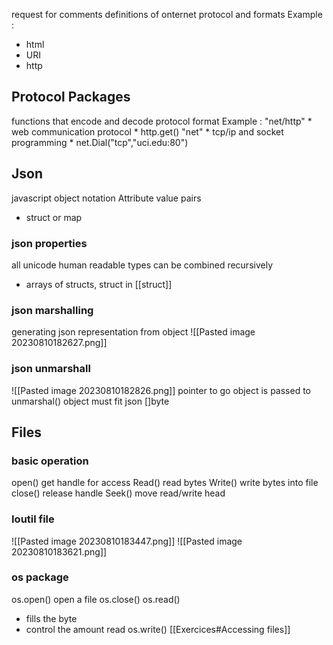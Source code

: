 request for comments
definitions of onternet protocol and formats
Example : 
* html
* URI
* http

## Protocol Packages 

functions that encode and decode protocol format
Example :
	"net/http"
	* web communication protocol
	* http.get()
	"net"
	* tcp/ip and socket programming
	* net.Dial("tcp","uci.edu:80")

## Json

javascript object notation
Attribute value pairs 
* struct or map
### json properties
all unicode
human readable
types can be combined recursively
* arrays of structs, struct in [[struct]]
### json marshalling
generating json representation from object 
![[Pasted image 20230810182627.png]]
### json unmarshall
![[Pasted image 20230810182826.png]]
pointer to go object is passed to unmarshal()
object must fit json []byte
## Files
### basic operation
open() get handle for access
Read() read bytes
Write() write bytes into file
close() release handle
Seek() move read/write head
### Ioutil file 
![[Pasted image 20230810183447.png]]
![[Pasted image 20230810183621.png]]
### os package
os.open() open a file
os.close()
os.read()
* fills the byte
* control the amount read
os.write()
[[Exercices#Accessing files]]